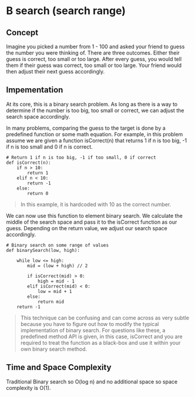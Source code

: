 # B search (search range)

## Concept
Imagine you picked a number from 1 - 100 and asked your friend to guess the number you were thinking of. There are three outcomes. Either their guess is correct, too small or too large.
After every guess, you would tell them if their guess was correct, too small or too large. Your friend would then adjust their next guess accordingly.

## Impementation
At its core, this is a binary search problem. As long as there is a way to determine if the number is too big, too small or correct, we can adjust the search space accordingly.

In many problems, comparing the guess to the target is done by a predefined function or some math equation. For example, in this problem assume we are given a function isCorrect(n) that returns 1 if n is too big, -1 if n is too small and 0 if n is correct.

```
# Return 1 if n is too big, -1 if too small, 0 if correct
def isCorrect(n):
    if n > 10:
        return 1
    elif n < 10:
        return -1
    else:
        return 0
```

> In this example, it is hardcoded with 10 as the correct number.

We can now use this function to element binary search. We calculate the middle of the search space and pass it to the isCorrect function as our guess. Depending on the return value, we adjust our search space accordingly.

```
# Binary search on some range of values
def binarySearch(low, high):

    while low <= high:
        mid = (low + high) // 2

        if isCorrect(mid) > 0:
            high = mid - 1
        elif isCorrect(mid) < 0:
            low = mid + 1
        else:
            return mid
    return -1
```

> This technique can be confusing and can come across as very subtle because you have to figure out how to modify the typical implementation of binary search. For questions like these, a predefined method API is given, in this case, isCorrect and you are required to treat the function as a black-box and use it within your own binary search method.

## Time and Space Complexity

Traditional Binary search so O(log n) and no additional space so space complexity is O(1). 
